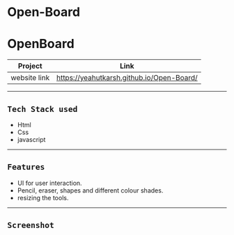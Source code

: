 # Open-Board
# OpenBoard
| Project | Link |
| ------ | ------ |
| website link |  https://yeahutkarsh.github.io/Open-Board/


---
## `Tech Stack used`
- Html
- Css
- javascript
---
## `Features`
- UI for user interaction.
- Pencil, eraser, shapes and different colour shades.
- resizing the tools.
---
## `Screenshot`
